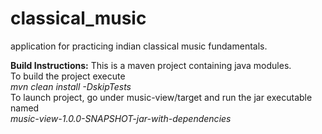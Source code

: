 classical_music
===============

application for practicing indian classical music fundamentals.

<b>Build Instructions:</b>
This is a maven project containing java modules. <br>
To build the project execute <br>
<i>mvn clean install -DskipTests</i> <br>
To launch project, go under music-view/target and run the jar executable named <br>
<i>music-view-1.0.0-SNAPSHOT-jar-with-dependencies</i> <br>
